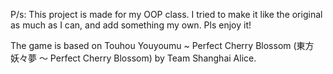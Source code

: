 P/s: This project is made for my OOP class. 
I tried to make it like the original as much as I can, and add something my own. Pls enjoy it!

The game is based on Touhou Youyoumu ~ Perfect Cherry Blossom (東方妖々夢 ～ Perfect Cherry Blossom) by Team Shanghai Alice.
